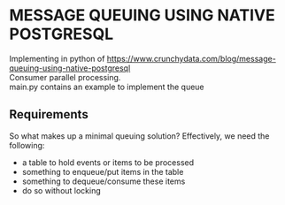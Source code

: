 # MESSAGE QUEUING USING NATIVE POSTGRESQL

Implementing in python of https://www.crunchydata.com/blog/message-queuing-using-native-postgresql  
Consumer parallel processing.   
main.py contains an example to implement the queue

## Requirements
So what makes up a minimal queuing solution? Effectively, we need the following:
  
* a table to hold events or items to be processed
* something to enqueue/put items in the table
* something to dequeue/consume these items
* do so without locking